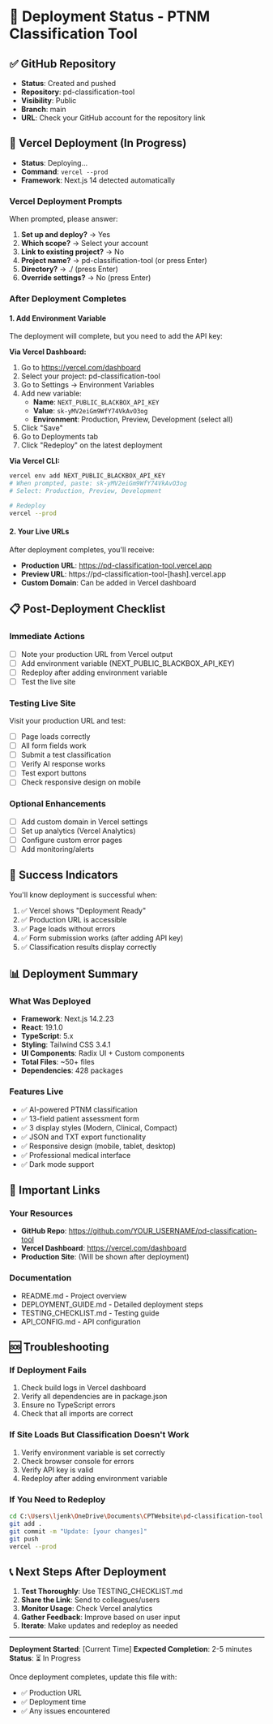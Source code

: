 # 🚀 Deployment Status - PTNM Classification Tool

## ✅ GitHub Repository
- **Status**: Created and pushed
- **Repository**: pd-classification-tool
- **Visibility**: Public
- **Branch**: main
- **URL**: Check your GitHub account for the repository link

## 🔄 Vercel Deployment (In Progress)
- **Status**: Deploying...
- **Command**: `vercel --prod`
- **Framework**: Next.js 14 detected automatically

### Vercel Deployment Prompts
When prompted, please answer:
1. **Set up and deploy?** → Yes
2. **Which scope?** → Select your account
3. **Link to existing project?** → No
4. **Project name?** → pd-classification-tool (or press Enter)
5. **Directory?** → ./ (press Enter)
6. **Override settings?** → No (press Enter)

### After Deployment Completes

#### 1. Add Environment Variable
The deployment will complete, but you need to add the API key:

**Via Vercel Dashboard:**
1. Go to https://vercel.com/dashboard
2. Select your project: pd-classification-tool
3. Go to Settings → Environment Variables
4. Add new variable:
   - **Name**: `NEXT_PUBLIC_BLACKBOX_API_KEY`
   - **Value**: `sk-yMV2eiGm9WfY74VkAvO3og`
   - **Environment**: Production, Preview, Development (select all)
5. Click "Save"
6. Go to Deployments tab
7. Click "Redeploy" on the latest deployment

**Via Vercel CLI:**
```bash
vercel env add NEXT_PUBLIC_BLACKBOX_API_KEY
# When prompted, paste: sk-yMV2eiGm9WfY74VkAvO3og
# Select: Production, Preview, Development

# Redeploy
vercel --prod
```

#### 2. Your Live URLs
After deployment completes, you'll receive:
- **Production URL**: https://pd-classification-tool.vercel.app
- **Preview URL**: https://pd-classification-tool-[hash].vercel.app
- **Custom Domain**: Can be added in Vercel dashboard

## 📋 Post-Deployment Checklist

### Immediate Actions
- [ ] Note your production URL from Vercel output
- [ ] Add environment variable (NEXT_PUBLIC_BLACKBOX_API_KEY)
- [ ] Redeploy after adding environment variable
- [ ] Test the live site

### Testing Live Site
Visit your production URL and test:
- [ ] Page loads correctly
- [ ] All form fields work
- [ ] Submit a test classification
- [ ] Verify AI response works
- [ ] Test export buttons
- [ ] Check responsive design on mobile

### Optional Enhancements
- [ ] Add custom domain in Vercel settings
- [ ] Set up analytics (Vercel Analytics)
- [ ] Configure custom error pages
- [ ] Add monitoring/alerts

## 🎉 Success Indicators

You'll know deployment is successful when:
1. ✅ Vercel shows "Deployment Ready"
2. ✅ Production URL is accessible
3. ✅ Page loads without errors
4. ✅ Form submission works (after adding API key)
5. ✅ Classification results display correctly

## 📊 Deployment Summary

### What Was Deployed
- **Framework**: Next.js 14.2.23
- **React**: 19.1.0
- **TypeScript**: 5.x
- **Styling**: Tailwind CSS 3.4.1
- **UI Components**: Radix UI + Custom components
- **Total Files**: ~50+ files
- **Dependencies**: 428 packages

### Features Live
- ✅ AI-powered PTNM classification
- ✅ 13-field patient assessment form
- ✅ 3 display styles (Modern, Clinical, Compact)
- ✅ JSON and TXT export functionality
- ✅ Responsive design (mobile, tablet, desktop)
- ✅ Professional medical interface
- ✅ Dark mode support

## 🔗 Important Links

### Your Resources
- **GitHub Repo**: https://github.com/YOUR_USERNAME/pd-classification-tool
- **Vercel Dashboard**: https://vercel.com/dashboard
- **Production Site**: (Will be shown after deployment)

### Documentation
- README.md - Project overview
- DEPLOYMENT_GUIDE.md - Detailed deployment steps
- TESTING_CHECKLIST.md - Testing guide
- API_CONFIG.md - API configuration

## 🆘 Troubleshooting

### If Deployment Fails
1. Check build logs in Vercel dashboard
2. Verify all dependencies are in package.json
3. Ensure no TypeScript errors
4. Check that all imports are correct

### If Site Loads But Classification Doesn't Work
1. Verify environment variable is set correctly
2. Check browser console for errors
3. Verify API key is valid
4. Redeploy after adding environment variable

### If You Need to Redeploy
```bash
cd C:\Users\ljenk\OneDrive\Documents\CPTWebsite\pd-classification-tool
git add .
git commit -m "Update: [your changes]"
git push
vercel --prod
```

## 📞 Next Steps After Deployment

1. **Test Thoroughly**: Use TESTING_CHECKLIST.md
2. **Share the Link**: Send to colleagues/users
3. **Monitor Usage**: Check Vercel analytics
4. **Gather Feedback**: Improve based on user input
5. **Iterate**: Make updates and redeploy as needed

---

**Deployment Started**: [Current Time]
**Expected Completion**: 2-5 minutes
**Status**: ⏳ In Progress

Once deployment completes, update this file with:
- ✅ Production URL
- ✅ Deployment time
- ✅ Any issues encountered
